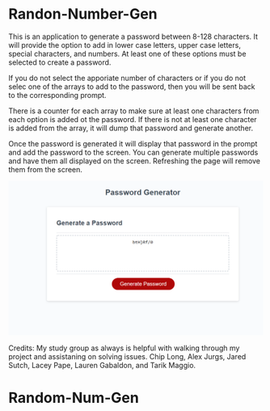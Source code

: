 # Randon-Number-Gen

This is an application to generate a password between 8-128 characters. It will provide the option to add in lower case letters, upper case letters, special characters, and numbers. At least one of these options must be selected to create a password.

If you do not select the apporiate number of characters or if you do not selec one of the arrays to add to the password, then you will be sent back to the corresponding prompt.

There is a counter for each array to make sure at least one characters from each option is added ot the password. If there is not at least one character is added from the array, it will dump that password and generate another.

Once the password is generated it will display that password in the prompt and add the password to the screen. You can generate multiple passwords and have them all displayed on the screen. Refreshing the page will remove them from the screen.

![Screenshot of working page](./assets/images/screenshot.jpg)

Credits:
My study group as always is helpful with walking through my project and assistaning on solving issues.
Chip Long, Alex Jurgs, Jared Sutch, Lacey Pape, Lauren Gabaldon, and Tarik Maggio.

# Random-Num-Gen
